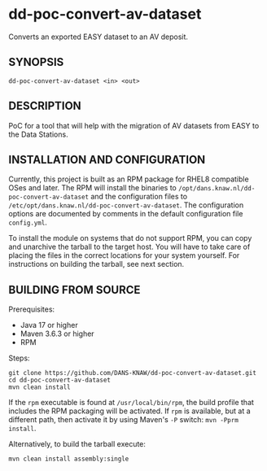 dd-poc-convert-av-dataset
=========================

Converts an exported EASY dataset to an AV deposit.

SYNOPSIS
--------

```shell
dd-poc-convert-av-dataset <in> <out>
```

DESCRIPTION
-----------
PoC for a tool that will help with the migration of AV datasets from EASY to the Data Stations.

INSTALLATION AND CONFIGURATION
------------------------------
Currently, this project is built as an RPM package for RHEL8 compatible OSes and later. The RPM will install the binaries to
`/opt/dans.knaw.nl/dd-poc-convert-av-dataset` and the configuration files to `/etc/opt/dans.knaw.nl/dd-poc-convert-av-dataset`. The configuration options are documented by
comments in the default configuration file `config.yml`.

To install the module on systems that do not support RPM, you can copy and unarchive the tarball to the target host. You will have to take care of placing the
files in the correct locations for your system yourself. For instructions on building the tarball, see next section.

BUILDING FROM SOURCE
--------------------
Prerequisites:

* Java 17 or higher
* Maven 3.6.3 or higher
* RPM

Steps:

```shell 
git clone https://github.com/DANS-KNAW/dd-poc-convert-av-dataset.git
cd dd-poc-convert-av-dataset
mvn clean install
```

If the `rpm` executable is found at `/usr/local/bin/rpm`, the build profile that includes the RPM packaging will be activated. If `rpm` is available, but at a
different path, then activate it by using Maven's `-P` switch: `mvn -Pprm install`.

Alternatively, to build the tarball execute:

```bash
mvn clean install assembly:single
```


